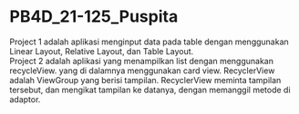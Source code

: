# PB4D_21-125_Puspita
Project 1 adalah aplikasi menginput data pada table dengan menggunakan Linear Layout, Relative Layout, dan Table Layout.  
Project 2 adalah aplikasi yang menampilkan list dengan menggunakan recycleView. yang di dalamnya menggunakan card view.
  RecyclerView adalah ViewGroup yang berisi tampilan. RecyclerView meminta tampilan tersebut, dan mengikat tampilan ke datanya, dengan memanggil metode di adaptor. 

